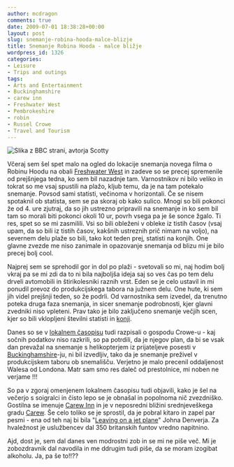 ```yaml
---
author: mcdragon
comments: true
date: 2009-07-01 18:38:28+00:00
layout: post
slug: snemanje-robina-hooda-malce-blizje
title: Snemanje Robina Hooda - malce bližje
wordpress_id: 1326
categories:
- Leisure
- Trips and outings
tags:
- Arts and Entertainment
- Buckinghamshire
- carew inn
- Freshwater West
- Pembrokeshire
- robin
- Russel Crowe
- Travel and Tourism
---
```


![Slika z BBC strani, avtorja Scotty](https://img.mcdowell.si/2009/07/robinhood371-1.jpg "Slika z BBC strani, avtorja Scotty")

Včeraj sem šel spet malo na ogled do lokacije snemanja novega filma o Robinu Hoodu na obali [Freshwater West](http://en.wikipedia.org/wiki/Freshwater_West) in zadeve so se precej spremenile od prejšnjega tedna, ko sem bil nazadnje tam. Varnostnikov ni bilo veliko in tokrat so me vsaj spustili na plažo, kljub temu, da je na tam potekalo snemanje. Povsod sami statisti, večinoma v horizontali. Če se nisem spotaknil ob statista, sem se pa skoraj ob kako sulico. Mnogi so bili pokonci že od 4. ure zjutraj, da so jih ustrezno pripravili na snemanje in ko sem bil tam so morali biti pokonci okoli 10 ur, povrh vsega pa je še sonce žgalo. Ti res, spet so se mi zasmilili. Vsi so bili obleženi v obleke iz tistih časov (vsaj upam, da so bili iz tistih časov, kakšnih ustreznih prič nimam na voljo), na severnem delu plaže so bili, tako kot teden prej, statisti na konjih. One glavne zvezde me niso zanimale in opazovanje snemanja od blizu mi je bilo precej bolj cool.

Najprej sem se sprehodil gor in dol po plaži - svetovali so mi, naj hodim bolj vkraj pa se mi zdi da to ni bila najboljša ideja saj so ves čas po tem delu drveli avtomobili in štirikolesniki raznih vrst. Eden se je celo ustavil in mi ponudil prevoz do produkcijskega tabora na južnem delu. One hute, ki sem jih videl prejšnji teden, so že podrli. Od varnostnika sem izvedel, da trenutno poteka druga faza snemanja, in sicer snemanje podrobnosti, kjer glavni zvedniki niso vpleteni. Prav tako je bilo zaključeno snemanje večjih scen, kjer so bili vklopljeni številni statisti in [konji](http://www.fallsandhorses.com/).

Danes so se v [lokalnem časopisu](http://www.westerntelegraph.co.uk/) tudi razpisali o gospodu Crowe-u - kaj sočnih podatkov niso razkrili, so pa potrdili, da je njegov plan, da bi se vsak dan prevažal na snemanje s helikopterjem iz prijateljeve posesti v [Buckinghamshire](http://en.wikipedia.org/wiki/Buckinghamshire)-ju, ni bil izvedljiv, tako da je snemanje preživel v produkcijskem taboru ob snemališču. Verjetno je malo precenil oddaljenost Walesa od Londona. Matr sam smo res daleč od prestolnice, mi noben ne verjame !!!

So pa v zgoraj omenjenem lokalnem časopisu tudi objavili, kako je šel na večerjo s soigralci in čisto lepo se je obnašal in popolnoma nič zvezdniško. Gostilna se imenuje [Carew Inn](http://www.carewinn.co.uk/) in je v neposredni bližini srednjeveškega gradu [Carew](http://www.carewcastle.com/). Še celo toliko se je sprostil, da je pobral kitaro in zapel par pesmi - ena od teh naj bi bila "[Leaving on a jet plane](http://www.youtube.com/watch?v=vLBKOcUbHR0)" Johna Denverja. Za hvaležnost je uslužbencev dal 350 britanskih funtov vredno napitnino. 

Ajd, dost je, sem dal danes ven modrostni zob in se mi ne piše več. Mi je zobozdravnik dal navodila in me ddrugim tudi piše, da se moram izogibat alkoholu. Ja, pa še to!!??